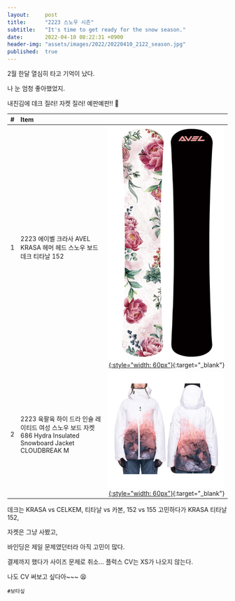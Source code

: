 ```yaml
---
layout:     post
title:      "2223 스노우 시즌"
subtitle:   "It's time to get ready for the snow season."
date:       2022-04-10 08:22:31 +0900
header-img: "assets/images/2022/20220410_2122_season.jpg"
published:  true
---
```


2월 한달 열심히 타고 기억이 났다.

나 눈 엄청 좋아했었지.

내친김에 데크 질러! 자켓 질러! 예판예판!! 🤪

<!-- ## 구매한 아이템: -->

| # | Item | &nbsp; |
| :-: | :- | -: |
| 1 | 2223 에이벨 크라사 AVEL KRASA 헤머 헤드 스노우 보드 데크 티타날 152 | [![2223 에이벨 크라사 AVEL KRASA 헤머 헤드 스노우 보드 데크](/assets/images/2022/20220410_avel_krasa.jpg){:style="width: 60px"}](http://www.bestsnowboard.co.kr/shop/shopdetail.html?branduid=217169){:target="_blank"} |
| 2 | 2223 육팔육 하이 드라 인슐 레이티드 여성 스노우 보드 자켓 686 Hydra Insulated Snowboard Jacket CLOUDBREAK M | [![2223 육팔육 하이 드라 인슐 레이티드 여성 스노우 보드 자켓 686 Hydra Insulated Snowboard Jacket CLOUDBREAK](/assets/images/2022/20220410_686_cloudbreak.jpg){:style="width: 60px"}](http://www.bestsnowboard.co.kr/shop/shopdetail.html?branduid=217820){:target="_blank"} |

<!-- | ~~3~~ | ~~2223 플럭스 씨브이 스노우 보드 바인딩 FLUX CV BLACK Transfer S~~ | [![2223 플럭스 씨브이 스노우 보드 바인딩 FLUX CV BLACK Transfer](/assets/images/2022/20220410_flux_cv.jpg){:style="width: 60px"}](http://www.bestsnowboard.co.kr/shop/shopdetail.html?branduid=217532){:target="_blank"} | -->

데크는 KRASA vs CELKEM, 티타날 vs 카본, 152 vs 155 고민하다가 KRASA 티타날 152,

자켓은 그냥 사봤고,

바인딩은 제일 문제였던터라 아직 고민이 많다.

결제까지 했다가 사이즈 문제로 취소... 플럭스 CV는 XS가 나오지 않는다.

나도 CV 써보고 싶다아~~~ 😫

<!-- ## 구매할 아이템:

| # | Item | Memo |
| :-: | :- | -: |
| 1 | 바인딩 | 플럭스 GX나 CV 생각 중 |
| 2 | 장갑 | 아무거나 |
| 3 | 헬멧 | |
| 4 | 바지 | |
| 5 | 고글 | 필요한가? | -->

`#보타싶`